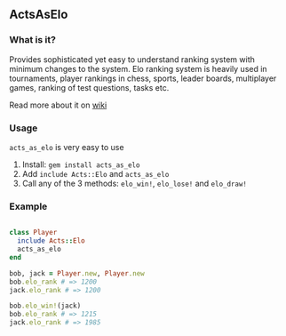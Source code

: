 ## ActsAsElo

### What is it?

Provides sophisticated yet easy to understand ranking system with minimum changes to the system.
Elo ranking system is heavily used in tournaments, player rankings in chess, sports, leader boards, multiplayer games, ranking of test questions, tasks etc.

Read more about it on [wiki](http://en.wikipedia.org/wiki/Elo_rating_system)

### Usage

`acts_as_elo` is very easy to use

1. Install: `gem install acts_as_elo`
2. Add `include Acts::Elo` and `acts_as_elo`
3. Call any of the 3 methods: `elo_win!`, `elo_lose!` and `elo_draw!`

### Example

```ruby

class Player
  include Acts::Elo
  acts_as_elo
end

bob, jack = Player.new, Player.new
bob.elo_rank # => 1200
jack.elo_rank # => 1200

bob.elo_win!(jack)
bob.elo_rank # => 1215
jack.elo_rank # => 1985
```
